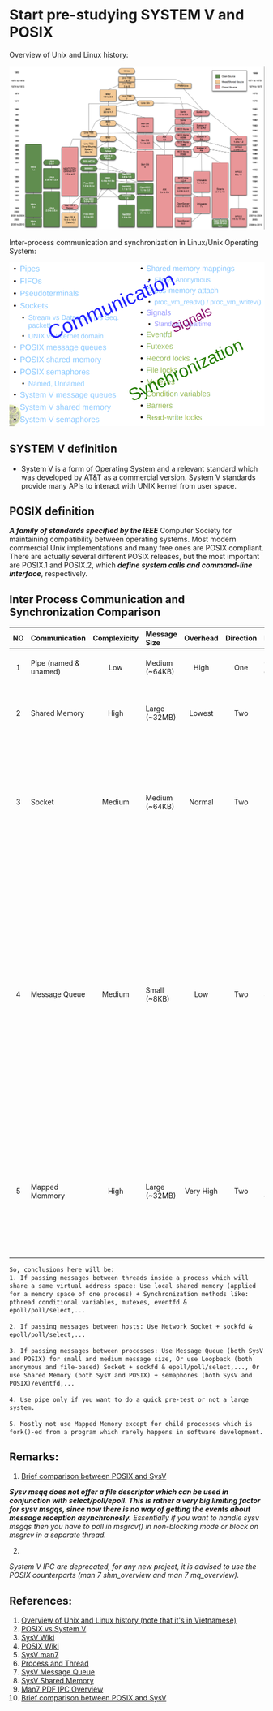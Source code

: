 # Start pre-studying SYSTEM V and POSIX
Overview of Unix and Linux history:

![](../assets/unix-linux-history.png)

Inter-process communication and synchronization in Linux/Unix Operating System:

![](../assets/IPC.png)

## SYSTEM V definition
+ System V is a form of Operating System and a relevant standard which was developed by AT&T as a commercial version. System V standards provide many APIs to interact with UNIX kernel from user space.


## POSIX definition
_**A family of standards specified by the IEEE**_ Computer Society for maintaining compatibility between operating systems. Most modern commercial Unix implementations and many free ones are POSIX compliant. There are actually several different POSIX releases, but the most important are POSIX.1 and POSIX.2, which _**define system calls and command-line interface**_, respectively.



## Inter Process Communication and Synchronization Comparison

|    NO     |   Communication   	|   Complexicity   |   Message Size   |   Overhead   |   Direction   |   Restriction   |   Remarks   |
|   :---:   |       :---        	|      :---:       |      :---        |    :---:     |     :---:     |      :---       |    :---     |
|   1       |   Pipe (named & unamed)	|   Low            |   Medium (~64KB) |   High       |   One         |   One direction | Simple/quick implementation. For small project or just previews.
|   2       |   Shared Memory         	|   High           |   Large (~32MB)  |   Lowest     |   Two         |   Poor sync     | Fastest but need a secured synchronization, normally work with semanphores.
|   3       |   Socket               	|   Medium         |   Medium (~64KB) |   Normal     |   Two	     |   Neutral       | Widely used for both loopback and network communication. But overhead of loopback/unix socket still higher than Message Queues. So, primarily used for over-host message passing.
|   4       |   Message Queue           |   Medium         |   Small (~8KB)   |   Low        |   Two         |   Size Limit    | Quite fast, seem only behind Shared Memory, but has limited message&queue size. But thought that it still enough for trivial applications that exchange small and medium messages. System-V-version Message Queue has no file descriptor (it uses an interger), so poor synchronization, need to have an extra thread only to receive messages. Or just using POSIX-version one as an alternative.
|   5       |   Mapped Memmory          |   High           |   Large (~32MB)  |   Very High  |   Two         |   High overhead | High overhead if sending messages between indiviual processes so not practical. Only OK or same as Shared Memory if passing messages between a process and its children.


```
So, conclusions here will be:
1. If passing messages between threads inside a process which will share a same virtual address space: Use local shared memory (applied for a memory space of one process) + Synchronization methods like: pthread conditional variables, mutexes, eventfd & epoll/poll/select,...

2. If passing messages between hosts: Use Network Socket + sockfd & epoll/poll/select,...

3. If passing messages between processes: Use Message Queue (both SysV and POSIX) for small and medium message size, Or use Loopback (both anonymous and file-based) Socket + sockfd & epoll/poll/select,..., Or use Shared Memory (both SysV and POSIX) + semaphores (both SysV and POSIX)/eventfd,...

4. Use pipe only if you want to do a quick pre-test or not a large system.

5. Mostly not use Mapped Memory except for child processes which is fork()-ed from a program which rarely happens in software development.

```

## Remarks:

1. [Brief comparison between POSIX and SysV](https://nyrahul.github.io/systems/engg/2018/04/01/sysv-msgq-vs-posix-msgq/)

_**Sysv msqq does not offer a file descriptor which can be used in conjunction with select/poll/epoll. This is rather a very big limiting factor for sysv msgqs, since now there is no way of getting the events about message reception asynchronosly.** Essentially if you want to handle sysv msgqs then you have to poll in msgrcv() in non-blocking mode or block on msgrcv in a separate thread._

2. 

_System V IPC are deprecated, for any new project, it is advised to use the POSIX counterparts (man 7 shm_overview and man 7 mq_overview)._



## References:
1. [Overview of Unix and Linux history (note that it's in Vietnamese)](https://robusta.vn/vi/goc-cong-nghe/unix-vs-linux.-nguon-goc-va-su-khac-biet)
1. [POSIX vs System V](https://eslinuxprogramming.blogspot.com/2015/06/posix-vs-system-v.html)
2. [SysV Wiki](https://en.wikipedia.org/wiki/UNIX_System_V)
3. [POSIX Wiki](https://en.wikipedia.org/wiki/POSIX)
4. [SysV man7](https://manned.org/svipc.7)
5. [Process and Thread](https://eslinuxprogramming.blogspot.com/2015/06/process-va-thread.html)
6. [SysV Message Queue](https://www.softprayog.in/programming/interprocess-communication-using-system-v-message-queues-in-linux)
7. [SysV Shared Memory](https://www.softprayog.in/programming/interprocess-communication-using-system-v-shared-memory-in-linux)
8. [Man7 PDF IPC Overview](https://man7.org/conf/lca2013/IPC_Overview-LCA-2013-printable.pdf)
9. [Brief comparison between POSIX and SysV](https://nyrahul.github.io/systems/engg/2018/04/01/sysv-msgq-vs-posix-msgq/)